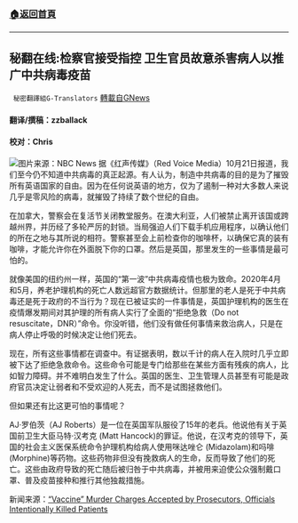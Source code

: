 ###  [:house:返回首頁](https://github.com/ourhimalayas/txt)
---


## 秘翻在线:检察官接受指控 卫生官员故意杀害病人以推广中共病毒疫苗
` 秘密翻譯組G-Translators` [轉載自GNews](https://gnews.org/zh-hans/1614094/)

#### 翻译/撰稿：zzballack

#### 校对：Chris
![](https://assets.gnews.org/wp-content/uploads/2021/10/图片1-2-4.png)图片来源：NBC News
据《红声传媒》（Red Voice Media）10月21日报道，我们至今仍不知道中共病毒的真正起源。有人认为，制造中共病毒的目的是为了摧毁所有英语国家的自由。因为在任何说英语的地方，仅为了遏制一种对大多数人来说几乎是零风险的病毒，就摧毁了持续了数个世纪的自由。

在加拿大，警察会在复活节关闭教堂服务。在澳大利亚，人们被禁止离开该国或跨越州界，并历经了多轮严厉的封锁。当局强迫人们下载手机应用程序，以确认他们的所在之地与其所说的相符。警察甚至会上前检查你的咖啡杯，以确保它真的装有咖啡，才能允许你在外面脱下你的口罩。然后是英国，那里发生的一些事情是最可怕的。

就像美国的纽约州一样，英国的“第一波”中共病毒疫情也极为致命。2020年4月和5月，养老护理机构的死亡人数远超官方数据统计。但那里的老人是死于中共病毒还是死于政府的不当行为？现在已被证实的一件事情是，英国护理机构的医生在疫情爆发期间对其护理的所有病人实行了全面的“拒绝急救（Do not resuscitate，DNR）”命令。你没听错，他们没有做任何事情来救治病人，只是在病人停止呼吸的时候决定让他们死去。

现在，所有这些事情都在调查中。有证据表明，数以千计的病人在入院时几乎立即被下达了拒绝急救命令。这些命令可能是专门给那些在某些方面有残疾的病人，比如智力障碍。并不难明白发生了什么。英国的医生、卫生管理人员甚至有可能是政府官员决定让弱者和不受欢迎的人死去，而不是试图拯救他们。

但如果还有比这更可怕的事情呢？

AJ·罗伯茨（AJ Roberts）是一位在英国军队服役了15年的老兵。他说他有关于英国前卫生大臣马特·汉考克 (Matt Hancock)的罪证。他说，在汉考克的领导下，英国的社会主义医保系统命令护理机构给病人使用咪达唑仑 (Midazolam)和吗啡 (Morphine)等药物。这些药物非但没有挽救病人的生命，反而导致了他们的死亡。这些由政府导致的死亡随后被归咎于中共病毒，并被用来迫使公众强制戴口罩、普及疫苗接种和推行其他独裁措施。

新闻来源：[“Vaccine” Murder Charges Accepted by Prosecutors, Officials Intentionally Killed Patients](https://www.redvoicemedia.com/2021/10/vaccine-murder-charges-accepted-by-prosecutors-officials-intentionally-killed-patients/)
